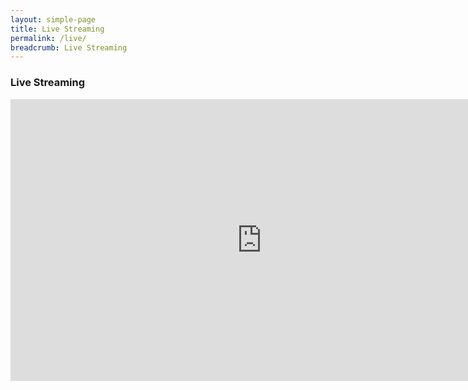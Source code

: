 ```yaml
---
layout: simple-page
title: Live Streaming
permalink: /live/
breadcrumb: Live Streaming
---
```

### **Live Streaming**

<iframe width="803" height="451" src="https://www.youtube.com/embed/tda0GLO9WtQ?rel=0&autoplay=1" frameborder="0" allow="accelerometer; autoplay; encrypted-media; gyroscope; picture-in-picture" allowfullscreen></iframe>
